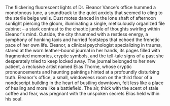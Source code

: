 The flickering fluorescent lights of Dr. Eleanor Vance's office hummed a monotonous tune, a soundtrack to the quiet anxiety that seemed to cling to the sterile beige walls.  Dust motes danced in the lone shaft of afternoon sunlight piercing the gloom, illuminating a single, meticulously organized file cabinet – a stark contrast to the chaotic jumble of thoughts swirling within Eleanor's mind.  Outside, the city thrummed with a restless energy, a symphony of honking taxis and hurried footsteps that echoed the frenetic pace of her own life.  Eleanor, a clinical psychologist specializing in trauma, stared at the worn leather-bound journal in her hands, its pages filled with fragmented memories, cryptic symbols, and the tell-tale signs of a past she desperately tried to keep locked away.  The journal belonged to her new patient, a reclusive artist named Elias Thorne, whose cryptic pronouncements and haunting paintings hinted at a profoundly disturbing truth.  Eleanor's office, a small, windowless room on the third floor of a nondescript building in the heart of bustling downtown, felt less like a place of healing and more like a battlefield.  The air, thick with the scent of stale coffee and fear, was pregnant with the unspoken secrets Elias held within his soul.

